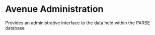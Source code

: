 # Avenue Administration

Provides an administrative interface to the data held within the PARSE database
